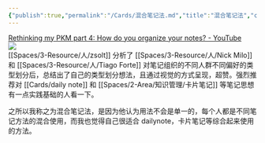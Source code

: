 ```yaml
---
{"publish":true,"permalink":"/Cards/混合笔记法.md","title":"混合笔记法","created":"2022-08-06","modified":"2025-07-09","cssclasses":""}
---
```



[Rethinking my PKM part 4: How do you organize your notes? - YouTube](https://www.youtube.com/watch?v=AtdAAD47aQY)  
![](https://img2.oldwinter.top/Pasted%20image%2020220723182628.png)  
[[Spaces/3-Resource/人/zsolt]] 分析了 [[Spaces/3-Resource/人/Nick Milo]] 和 [[Spaces/3-Resource/人/Tiago Forte]] 对笔记组织的不同人群不同偏好的类型划分后，总结出了自己的类型划分想法，且通过视觉的方式呈现，超赞。强烈推荐对 [[Cards/daily note]] 和 [[Spaces/2-Area/知识管理/卡片笔记]] 等笔记思想有一点实践基础的人看一下。

之所以我称之为混合笔记法，是因为他认为用法不会是单一的，每个人都是不同笔记方法的混合使用，而我也觉得自己很适合 dailynote，卡片笔记等综合起来使用的方法。
